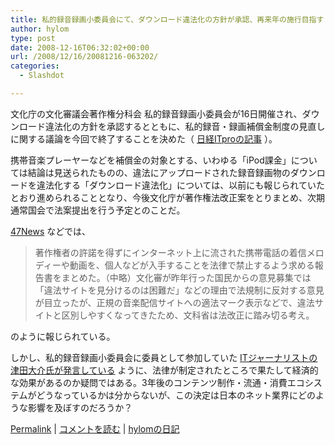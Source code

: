 ```yaml
---
title: 私的録音録画小委員会にて、ダウンロード違法化の方針が承認、再来年の施行目指す
author: hylom
type: post
date: 2008-12-16T06:32:02+00:00
url: /2008/12/16/20081216-063202/
categories:
  - Slashdot

---
```

文化庁の文化審議会著作権分科会 私的録音録画小委員会が16日開催され、ダウンロード違法化の方針を承認するとともに、私的録音・録画補償金制度の見直しに関する議論を今回で終了することを決めた（   [日経ITproの記事][1] ）。

携帯音楽プレーヤーなどを補償金の対象とする、いわゆる「iPod課金」については結論は見送られたものの、違法にアップロードされた録音録画物のダウンロードを違法化する「ダウンロード違法化」については、以前にも報じられていたとおり進められることとなり、今後文化庁が著作権法改正案をとりまとめ、次期通常国会で法案提出を行う予定とのことだ。

  [47News][2] などでは、

> <div>
>   <p>
>     著作権者の許諾を得ずにインターネット上に流された携帯電話の着信メロディーや動画を、個人などが入手することを法律で禁止するよう求める報告書をまとめた。（中略）文化審が昨年行った国民からの意見募集では「違法サイトを見分けるのは困難だ」などの理由で法規制に反対する意見が目立ったが、正規の音楽配信サイトへの適法マーク表示などで、違法サイトと区別しやすくなってきたため、文科省は法改正に踏み切る考え。
>   </p></p>
> </div>

のように報じられている。

しかし、私的録音録画小委員会に委員として参加していた   [ITジャーナリストの津田大介氏が発言している][3] ように、法律が制定されたところで果たして経済的な効果があるのか疑問ではある。3年後のコンテンツ制作・流通・消費エコシステムがどうなっているかは分からないが、この決定は日本のネット業界にどのような影響を及ぼすのだろうか？

  [Permalink][4] |   [コメントを読む][5] |   [hylomの日記][6]

 [1]: http://itpro.nikkeibp.co.jp/article/NEWS/20081216/321494/
 [2]: http://www.47news.jp/CN/200812/CN2008121601000209.html
 [3]: http://twitter.com/tsuda/status/1059804885
 [4]: http://slashdot.jp/~hylom/journal/461433
 [5]: http://slashdot.jp/~hylom/journal/461433#acomments
 [6]: http://slashdot.jp/~hylom/journal/
